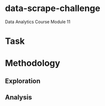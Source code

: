 # data-scrape-challenge
Data Analytics Course Module 11

# Task

# Methodology


## Exploration

## Analysis